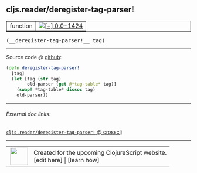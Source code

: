 ## cljs.reader/deregister-tag-parser!



 <table border="1">
<tr>
<td>function</td>
<td><a href="https://github.com/cljsinfo/cljs-api-docs/tree/0.0-1424"><img valign="middle" alt="[+] 0.0-1424" title="Added in 0.0-1424" src="https://img.shields.io/badge/+-0.0--1424-lightgrey.svg"></a> </td>
</tr>
</table>


 <samp>
(__deregister-tag-parser!__ tag)<br>
</samp>

---







Source code @ [github](https://github.com/clojure/clojurescript/blob/r2341/src/cljs/cljs/reader.cljs#L591-L596):

```clj
(defn deregister-tag-parser!
  [tag]
  (let [tag (str tag)
        old-parser (get @*tag-table* tag)]
    (swap! *tag-table* dissoc tag)
    old-parser))
```

<!--
Repo - tag - source tree - lines:

 <pre>
clojurescript @ r2341
└── src
    └── cljs
        └── cljs
            └── <ins>[reader.cljs:591-596](https://github.com/clojure/clojurescript/blob/r2341/src/cljs/cljs/reader.cljs#L591-L596)</ins>
</pre>

-->

---



###### External doc links:

[`cljs.reader/deregister-tag-parser!` @ crossclj](http://crossclj.info/fun/cljs.reader.cljs/deregister-tag-parser%21.html)<br>

---

 <table>
<tr><td>
<img valign="middle" align="right" width="48px" src="http://i.imgur.com/Hi20huC.png">
</td><td>
Created for the upcoming ClojureScript website.<br>
[edit here] | [learn how]
</td></tr></table>

[edit here]:https://github.com/cljsinfo/cljs-api-docs/blob/master/cljsdoc/cljs.reader_deregister-tag-parserBANG.cljsdoc
[learn how]:https://github.com/cljsinfo/cljs-api-docs/wiki/cljsdoc-files

<!--

This information was too distracting to show to readers, but I'll leave it
commented here since it is helpful to:

- pretty-print the data used to generate this document
- and show how to retrieve that data



The API data for this symbol:

```clj
{:ns "cljs.reader",
 :name "deregister-tag-parser!",
 :type "function",
 :signature ["[tag]"],
 :source {:code "(defn deregister-tag-parser!\n  [tag]\n  (let [tag (str tag)\n        old-parser (get @*tag-table* tag)]\n    (swap! *tag-table* dissoc tag)\n    old-parser))",
          :title "Source code",
          :repo "clojurescript",
          :tag "r2341",
          :filename "src/cljs/cljs/reader.cljs",
          :lines [591 596]},
 :full-name "cljs.reader/deregister-tag-parser!",
 :full-name-encode "cljs.reader_deregister-tag-parserBANG",
 :history [["+" "0.0-1424"]]}

```

Retrieve the API data for this symbol:

```clj
;; from Clojure REPL
(require '[clojure.edn :as edn])
(-> (slurp "https://raw.githubusercontent.com/cljsinfo/cljs-api-docs/catalog/cljs-api.edn")
    (edn/read-string)
    (get-in [:symbols "cljs.reader/deregister-tag-parser!"]))
```

-->
